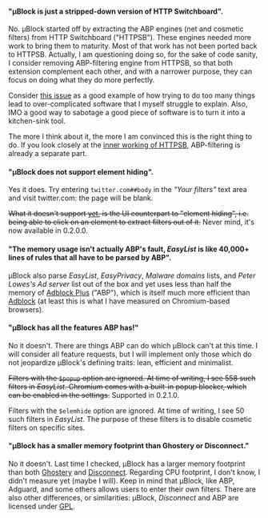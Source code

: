 #### "µBlock is just a stripped-down version of HTTP Switchboard".

No. µBlock started off by extracting the ABP engines (net and cosmetic filters) from HTTP Switchboard ("HTTPSB"). These engines needed more work to bring them to maturity. Most of that work has not been ported back to HTTPSB. Actually, I am questioning doing so, for the sake of code sanity, I consider removing ABP-filtering engine from HTTPSB, so that both extension complement each other, and with a narrower purpose, they can focus on doing what they do more perfectly.

Consider [this issue](/gorhill/httpswitchboard/issues/373) as a good example of how trying to do too many things lead to over-complicated software that I myself struggle to explain. Also, IMO a good way to sabotage a good piece of software is to turn it into a kitchen-sink tool.

The more I think about it, the more I am convinced this is the right thing to do. If you look closely at the [inner working of HTTPSB](/gorhill/httpswitchboard/wiki/Net-request-filtering:-overview), ABP-filtering is already a separate part.

#### "µBlock does not support element hiding".

Yes it does. Try entering `twitter.com##body` in the _"Your filters"_ text area 
and visit twitter.com: the page will be blank.

~~What it doesn't support [yet](https://github.com/gorhill/uBlock/issues/4), 
is the UI counterpart to "element hiding", i.e. being able to click on an element 
to extract filters out of it.~~ Never mind, it's now available in 0.2.0.0.

#### "The memory usage isn't actually ABP's fault, _EasyList_ is like 40,000+ lines of rules that all have to be parsed by ABP".

µBlock also parse _EasyList_, _EasyPrivacy_, _Malware domains_ lists, 
and _Peter Lowes's Ad server_ list out of the box and yet uses less than half the 
memory of [Adblock Plus](https://adblockplus.org/) ("ABP"), which is itself much more efficient than 
[Adblock](https://getadblock.com/) (at least this is what I have measured on Chromium-based browsers).

#### "µBlock has all the features ABP has!"

No it doesn't. There are things ABP can do which µBlock can't at this time. I will 
consider all feature requests, but I will implement only those which do not jeopardize µBlock's
defining traits: lean, efficient and minimalist.

~~Filters with the `$popup` option are ignored. At time of writing, I see 558 such
filters in _EasyList_. Chromium comes with a built-in popup blocker, which can be enabled
in the settings.~~ Supported in 0.2.1.0.

Filters with the `$elemhide` option are ignored. At time of writing, I see 50 such
filters in _EasyList_. The purpose of these filters is to disable cosmetic filters on
specific sites.

#### "µBlock has a smaller memory footprint than Ghostery or Disconnect."

No it doesn't. Last time I checked, µBlock has a larger memory footprint than both 
[Ghostery](https://www.ghostery.com) and [Disconnect](/disconnectme/disconnect). 
Regarding CPU footprint, I don't know, I didn't measure yet (maybe
I will). Keep in mind that µBlock, like ABP, Adguard, and some others allows users
to enter their own filters. There are also other differences, or similarities: µBlock, _Disconnect_
and ABP are licensed under [GPL](http://en.wikipedia.org/wiki/GNU_General_Public_License).